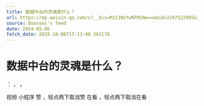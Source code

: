 ```yaml
---
title: 数据中台的灵魂是什么？
url: https://mp.weixin.qq.com/s?__biz=MzI1NzYwNTMzNw==&mid=2247522905&idx=1&sn=3aa4c62914fe036ae57c8139a12235a8
source: Doonsec's feed
date: 2024-05-06
fetch_date: 2025-10-06T17:13:40.363178
---
```


# 数据中台的灵魂是什么？

：
，
。

视频
小程序
赞
，轻点两下取消赞
在看
，轻点两下取消在看